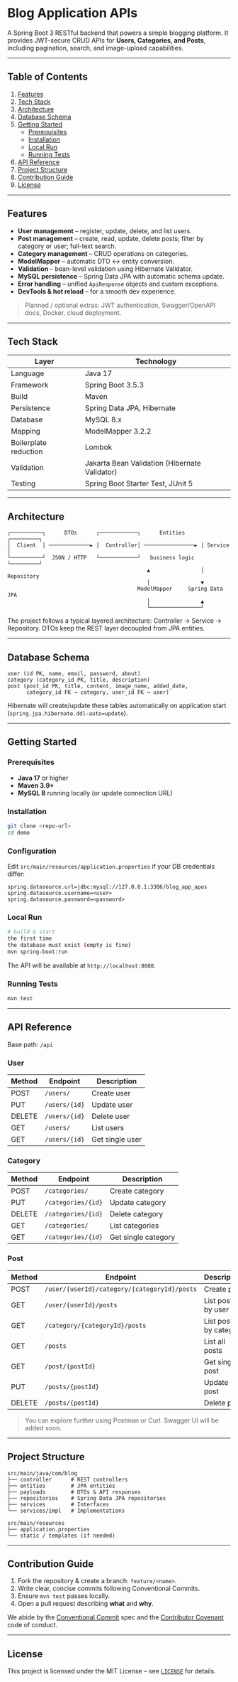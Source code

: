# Blog Application APIs

A Spring Boot 3 RESTful backend that powers a simple blogging platform.  It provides JWT-secure CRUD APIs for **Users, Categories, and Posts**, including pagination, search, and image-upload capabilities.

---

## Table of Contents
1. [Features](#features)
2. [Tech Stack](#tech-stack)
3. [Architecture](#architecture)
4. [Database Schema](#database-schema)
5. [Getting Started](#getting-started)
   * [Prerequisites](#prerequisites)
   * [Installation](#installation)
   * [Local Run](#local-run)
   * [Running Tests](#running-tests)
6. [API Reference](#api-reference)
7. [Project Structure](#project-structure)
8. [Contribution Guide](#contribution-guide)
9. [License](#license)

---

## Features
* **User management** – register, update, delete, and list users.
* **Post management** – create, read, update, delete posts; filter by category or user; full-text search.
* **Category management** – CRUD operations on categories.
* **ModelMapper** – automatic DTO ↔ entity conversion.
* **Validation** – bean-level validation using Hibernate Validator.
* **MySQL persistence** – Spring Data JPA with automatic schema update.
* **Error handling** – unified `ApiResponse` objects and custom exceptions.
* **DevTools & hot reload** – for a smooth dev experience.

> Planned / optional extras: JWT authentication, Swagger/OpenAPI docs, Docker, cloud deployment.

---

## Tech Stack
| Layer | Technology |
|-------|------------|
| Language | Java 17 |
| Framework | Spring Boot 3.5.3 |
| Build | Maven |
| Persistence | Spring Data JPA, Hibernate |
| Database | MySQL 8.x |
| Mapping | ModelMapper 3.2.2 |
| Boilerplate reduction | Lombok |
| Validation | Jakarta Bean Validation (Hibernate Validator) |
| Testing | Spring Boot Starter Test, JUnit 5 |

---

## Architecture
```
┌──────────┐      DTOs      ┌────────────┐      Entities      ┌─────────┐
│  Client  │ ─────────────► │  Controller│ ────────────────► │ Service │
└──────────┘  JSON / HTTP   └────────────┘   business logic   └─────────┘
                                            ▲                │  Repository
                                            │                ▼
                                         ModelMapper     Spring Data JPA
                                            │                ▲
                                            └────────────────┘
```
The project follows a typical layered architecture: Controller → Service → Repository.  DTOs keep the REST layer decoupled from JPA entities.

---

## Database Schema
```
user (id PK, name, email, password, about)
category (category_id PK, title, description)
post (post_id PK, title, content, image_name, added_date,
      category_id FK → category, user_id FK → user)
```
Hibernate will create/update these tables automatically on application start (`spring.jpa.hibernate.ddl-auto=update`).

---

## Getting Started
### Prerequisites
* **Java 17** or higher
* **Maven 3.9+**
* **MySQL 8** running locally (or update connection URL)

### Installation
```bash
git clone <repo-url>
cd demo
```

### Configuration
Edit `src/main/resources/application.properties` if your DB credentials differ:
```properties
spring.datasource.url=jdbc:mysql://127.0.0.1:3306/blog_app_apos
spring.datasource.username=<user>
spring.datasource.password=<password>
```

### Local Run
```bash
# build & start
the first time
the database must exist (empty is fine)
mvn spring-boot:run
```
The API will be available at `http://localhost:8080`.

### Running Tests
```bash
mvn test
```

---

## API Reference
Base path: `/api`

### User
| Method | Endpoint | Description |
|--------|----------|-------------|
| POST | `/users/` | Create user |
| PUT | `/users/{id}` | Update user |
| DELETE | `/users/{id}` | Delete user |
| GET | `/users/` | List users |
| GET | `/users/{id}` | Get single user |

### Category
| Method | Endpoint | Description |
|--------|----------|-------------|
| POST | `/categories/` | Create category |
| PUT | `/categories/{id}` | Update category |
| DELETE | `/categories/{id}` | Delete category |
| GET | `/categories/` | List categories |
| GET | `/categories/{id}` | Get single category |

### Post
| Method | Endpoint | Description |
|--------|----------|-------------|
| POST | `/user/{userId}/category/{categoryId}/posts` | Create post |
| GET | `/user/{userId}/posts` | List posts by user |
| GET | `/category/{categoryId}/posts` | List posts by category |
| GET | `/posts` | List all posts |
| GET | `/post/{postId}` | Get single post |
| PUT | `/posts/{postId}` | Update post |
| DELETE | `/posts/{postId}` | Delete post |

> You can explore further using Postman or Curl.  Swagger UI will be added soon.

---

## Project Structure
```
src/main/java/com/blog
├── controller      # REST controllers
├── entities        # JPA entities
├── payloads        # DTOs & API responses
├── repositories    # Spring Data JPA repositories
├── services        # Interfaces
└── services/impl   # Implementations

src/main/resources
├── application.properties
└── static / templates (if needed)
```

---

## Contribution Guide
1. Fork the repository & create a branch: `feature/<name>`.
2. Write clear, concise commits following Conventional Commits.
3. Ensure `mvn test` passes locally.
4. Open a pull request describing **what** and **why**.

We abide by the [Conventional Commit](https://www.conventionalcommits.org) spec and the [Contributor Covenant](https://www.contributor-covenant.org/) code of conduct.

---

## License
This project is licensed under the MIT License – see [`LICENSE`](LICENSE) for details.

